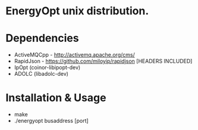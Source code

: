 EnergyOpt unix distribution.
============================

Dependencies
============
* ActiveMQCpp - http://activemq.apache.org/cms/
* RapidJson - https://github.com/miloyip/rapidjson [HEADERS INCLUDED]
* IpOpt (coinor-libipopt-dev)
* ADOLC (libadolc-dev)

Installation & Usage
====================
* make
* ./energyopt busaddress [port]
